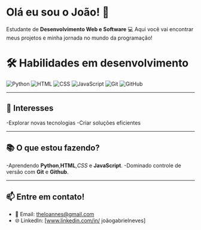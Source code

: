 # Olá eu sou o João! 👋

Estudante de  **Desenvolvimento Web e Software** 💻 Aqui você vai encontrar meus projetos e minha jornada no mundo da programação!
# 🛠️ Habilidades em desenvolvimento
![Python](https://img.shields.io/badge/-Python-3776AB?style=flat&logo=python&logoColor=white)
![HTML](https://img.shields.io/badge/-HTML5-E34F26?style=flat&logo=html5&logoColor=white)
![CSS](https://img.shields.io/badge/-CSS3-1572B6?style=flat&logo=css3&logoColor=white)
![JavaScript](https://img.shields.io/badge/-JavaScript-F7DF1E?style=flat&logo=javascript&logoColor=black)
![Git](https://img.shields.io/badge/-Git-F05032?style=flat&logo=git&logoColor=white)
![GitHub](https://img.shields.io/badge/-GitHub-181717?style=flat&logo=github&logoColor=white)

---

## 🌟 Interesses
-Explorar novas tecnologias
-Criar soluções eficientes

---

## 📚 O que estou fazendo?
-Aprendendo **Python**,**HTML**,*CSS* e **JavaScript**.
-Dominado controle de versão com **Git** e **Github**.

--- 

## 📫 Entre em contato!
- 📧 Email: [theloannes@gmail.com](mailto:theloannes@gmail.com)
- 🌐 LinkedIn: [www.linkedin.com/in/
joãogabrielneves]

